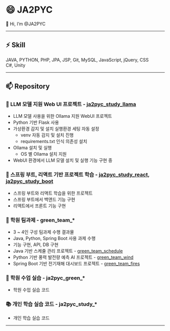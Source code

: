 # 😄 JA2PYC
👋 Hi, I’m @JA2PYC

*****
   
   
## ⚡ Skill
JAVA, PYTHON, PHP, JPA, JSP, Git, MySQL, JavaScript, jQuery, CSS   
C#, Unity   

*****

   
## 📫 Repository

### 🦙 LLM 모델 지원 Web UI 프로젝트 - [ja2pyc_study_llama](https://github.com/JA2PYC/ja2pyc_study_llama)
- LLM 모델 사용을 위한 Ollama 지원 WebUI 프로젝트
- Python 기반 Flask 사용
- 가상환경 감지 및 설치 실행환경 세팅 자동 설정
  - venv 자동 감지 및 설치 진행
  - requirements.txt 인식 의존성 설치
- Ollama 설치 및 실행
  - OS 별 Ollama 설치 지원
- WebUI 환경에서 LLM 모델 설치 및 실행 기능 구현 중


### 👀 스프링 부트, 리액트 기반 프로젝트 학습  - [ja2pyc_study_react](https://github.com/JA2PYC/ja2pyc_study_react), [ja2pyc_study_boot](https://github.com/JA2PYC/ja2pyc_study_boot)
- 스프링 부트와 리액트 학습을 위한 프로젝트
- 스프링 부트에서 백앤드 기능 구현
- 리액트에서 프론트 기능 구현
   
   
### 🌱 학원 팀과제 - green_team_*
- 3 ~ 4인 구성 팀과제 수행 결과물
- Java, Python, Spring Boot 사용 과제 수행
- 기능 구현, API, DB 구현
- Java 기반 스케쥴 관리 프로젝트 - [green_team_schedule](https://github.com/JA2PYC/green_team_schedule)
- Python 기반 풍력 발전량 예측 AI 프로젝트 - [green_team_wind](https://github.com/JA2PYC/green_team_wind)
- Spring Boot 기반 전기재해 대시보드 프로젝트 - [green_team_fires](https://github.com/JA2PYC/green_team_fires)


### 💞️ 학원 수업 실습 - ja2pyc_green_*
- 학원 수업 실습 코드


### 📚 개인 학습 실습 코드 - ja2pyc_study_*
- 개인 학습 실습 코드

******

<!---
JA2PYC/JA2PYC is a ✨ special ✨ repository because its `README.md` (this file) appears on your GitHub profile.
You can click the Preview link to take a look at your changes.
--->
